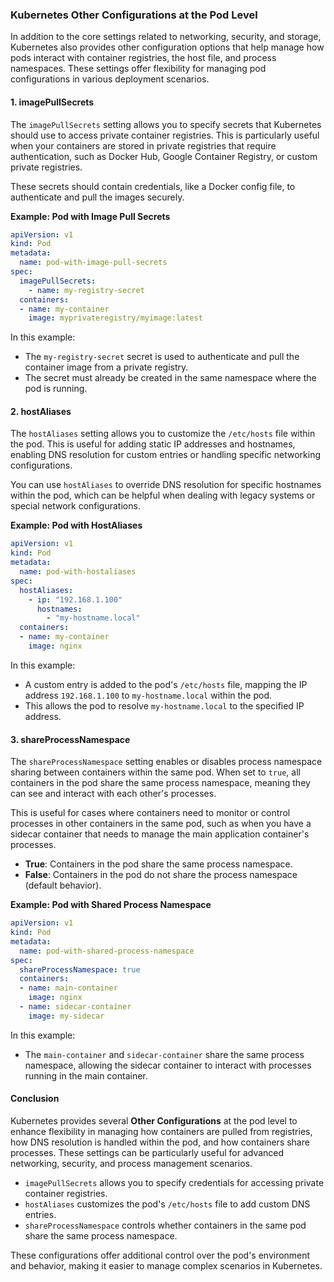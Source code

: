 ### Kubernetes Other Configurations at the Pod Level

In addition to the core settings related to networking, security, and storage, Kubernetes also provides other configuration options that help manage how pods interact with container registries, the host file, and process namespaces. These settings offer flexibility for managing pod configurations in various deployment scenarios.

#### 1. **imagePullSecrets**
The `imagePullSecrets` setting allows you to specify secrets that Kubernetes should use to access private container registries. This is particularly useful when your containers are stored in private registries that require authentication, such as Docker Hub, Google Container Registry, or custom private registries.

These secrets should contain credentials, like a Docker config file, to authenticate and pull the images securely.

**Example: Pod with Image Pull Secrets**
```yaml
apiVersion: v1
kind: Pod
metadata:
  name: pod-with-image-pull-secrets
spec:
  imagePullSecrets:
    - name: my-registry-secret
  containers:
  - name: my-container
    image: myprivateregistry/myimage:latest
```

In this example:
- The `my-registry-secret` secret is used to authenticate and pull the container image from a private registry.
- The secret must already be created in the same namespace where the pod is running.

#### 2. **hostAliases**
The `hostAliases` setting allows you to customize the `/etc/hosts` file within the pod. This is useful for adding static IP addresses and hostnames, enabling DNS resolution for custom entries or handling specific networking configurations.

You can use `hostAliases` to override DNS resolution for specific hostnames within the pod, which can be helpful when dealing with legacy systems or special network configurations.

**Example: Pod with HostAliases**
```yaml
apiVersion: v1
kind: Pod
metadata:
  name: pod-with-hostaliases
spec:
  hostAliases:
    - ip: "192.168.1.100"
      hostnames:
        - "my-hostname.local"
  containers:
  - name: my-container
    image: nginx
```

In this example:
- A custom entry is added to the pod's `/etc/hosts` file, mapping the IP address `192.168.1.100` to `my-hostname.local` within the pod.
- This allows the pod to resolve `my-hostname.local` to the specified IP address.

#### 3. **shareProcessNamespace**
The `shareProcessNamespace` setting enables or disables process namespace sharing between containers within the same pod. When set to `true`, all containers in the pod share the same process namespace, meaning they can see and interact with each other's processes.

This is useful for cases where containers need to monitor or control processes in other containers in the same pod, such as when you have a sidecar container that needs to manage the main application container's processes.

- **True**: Containers in the pod share the same process namespace.
- **False**: Containers in the pod do not share the process namespace (default behavior).

**Example: Pod with Shared Process Namespace**
```yaml
apiVersion: v1
kind: Pod
metadata:
  name: pod-with-shared-process-namespace
spec:
  shareProcessNamespace: true
  containers:
  - name: main-container
    image: nginx
  - name: sidecar-container
    image: my-sidecar
```

In this example:
- The `main-container` and `sidecar-container` share the same process namespace, allowing the sidecar container to interact with processes running in the main container.

#### Conclusion

Kubernetes provides several **Other Configurations** at the pod level to enhance flexibility in managing how containers are pulled from registries, how DNS resolution is handled within the pod, and how containers share processes. These settings can be particularly useful for advanced networking, security, and process management scenarios.

- `imagePullSecrets` allows you to specify credentials for accessing private container registries.
- `hostAliases` customizes the pod's `/etc/hosts` file to add custom DNS entries.
- `shareProcessNamespace` controls whether containers in the same pod share the same process namespace.

These configurations offer additional control over the pod's environment and behavior, making it easier to manage complex scenarios in Kubernetes.
